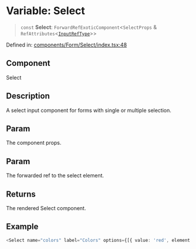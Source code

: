 # Variable: Select

> `const` **Select**: `ForwardRefExoticComponent`\<`SelectProps` & `RefAttributes`\<[`InputRefType`](../type-aliases/InputRefType.md)\>\>

Defined in: [components/Form/Select/index.tsx:48](https://github.com/onyx-og/prismal/blob/7e948b825c73ffc9bb10fe5a1890783eb7215c77/packages/react/src/components/Form/Select/index.tsx#L48)

## Component

Select

## Description

A select input component for forms with single or multiple selection.

## Param

The component props.

## Param

The forwarded ref to the select element.

## Returns

The rendered Select component.

## Example

```ts
<Select name="colors" label="Colors" options={[{ value: 'red', element: 'Red' }]} />
```
